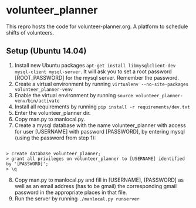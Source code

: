 # volunteer_planner
This repro hosts the code for volunteer-planner.org. A platform to schedule shifts of volunteers.


## Setup (Ubuntu 14.04)

1. Install new Ubuntu packages `apt-get install libmysqlclient-dev mysql-client mysql-server`. It will ask you to set a root password [ROOT_PASSWORD] for the mysql server. Remember the password.
2. Create a virtual environment by running `virtualenv --no-site-packages volunteer_planner-venv`
3. Enable the virtual environment by running `source volunteer_planner-venv/bin/activate`
4. Install all requirements by running `pip install -r requirements/dev.txt`
5. Enter the volunteer_planner dir.
6. Copy man.py to manlocal.py.
7. Create a mysql database with the name volunteer_planner with access for user [USERNAME] with password [PASSWORD], by entering mysql (using the password from step 1):

```mysql -u root -p[ROOT_PASSWORD]

> create database volunteer_planner;
> grant all privileges on volunteer_planner to [USERNAME] identified by '[PASSWORD]';
> \q
```

8. Copy man.py to manlocal.py and fill in [USERNAME], [PASSWORD]  as well as an email address (has to be gmail) the corresponding gmail password in the appropriate places in that file.
9. Run the server by running `./manlocal.py runserver`
